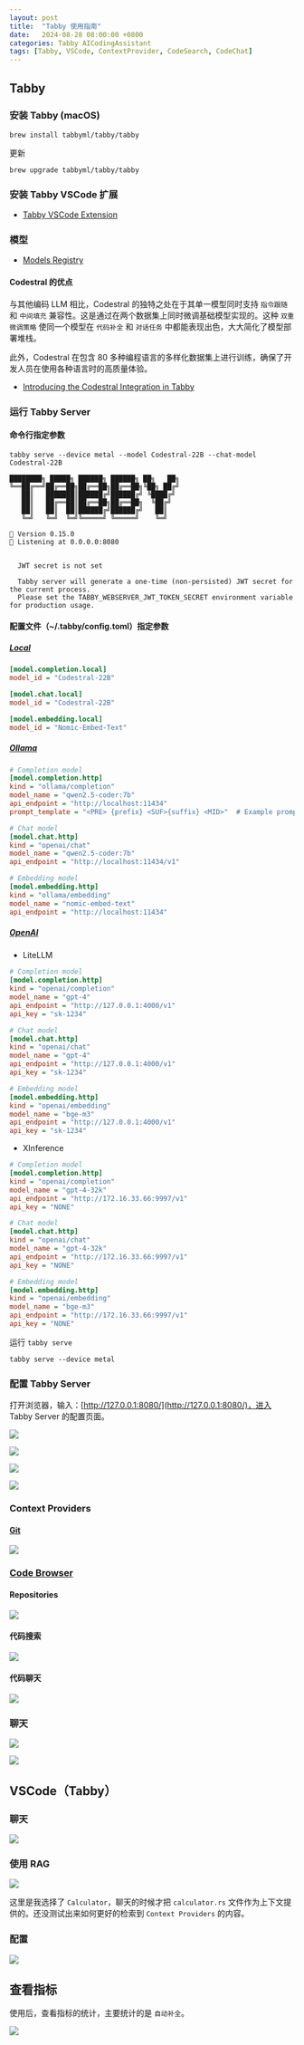 ```yaml
---
layout: post
title:  "Tabby 使用指南"
date:   2024-08-28 08:00:00 +0800
categories: Tabby AICodingAssistant
tags: [Tabby, VSCode, ContextProvider, CodeSearch, CodeChat]
---
```


## Tabby

### 安装 Tabby (macOS)

```shell
brew install tabbyml/tabby/tabby
```

更新

```shell
brew upgrade tabbyml/tabby/tabby
```

### 安装 Tabby VSCode 扩展
- [Tabby VSCode Extension](https://marketplace.visualstudio.com/items?itemName=TabbyML.vscode-tabby)

### 模型
- [Models Registry](https://tabby.tabbyml.com/docs/models/)

#### Codestral 的优点

与其他编码 LLM 相比，Codestral 的独特之处在于其单一模型同时支持 `指令跟随` 和 `中间填充` 兼容性。这是通过在两个数据集上同时微调基础模型实现的。这种 `双重微调策略` 使同一个模型在 `代码补全` 和 `对话任务` 中都能表现出色，大大简化了模型部署堆栈。

此外，Codestral 在包含 80 多种编程语言的多样化数据集上进行训练，确保了开发人员在使用各种语言时的高质量体验。

- [Introducing the Codestral Integration in Tabby](https://tabby.tabbyml.com/blog/2024/07/09/tabby-codestral/)

### 运行 Tabby Server

#### 命令行指定参数

```shell
tabby serve --device metal --model Codestral-22B --chat-model Codestral-22B
```
```
████████╗ █████╗ ██████╗ ██████╗ ██╗   ██╗
╚══██╔══╝██╔══██╗██╔══██╗██╔══██╗╚██╗ ██╔╝
   ██║   ███████║██████╔╝██████╔╝ ╚████╔╝ 
   ██║   ██╔══██║██╔══██╗██╔══██╗  ╚██╔╝  
   ██║   ██║  ██║██████╔╝██████╔╝   ██║   
   ╚═╝   ╚═╝  ╚═╝╚═════╝ ╚═════╝    ╚═╝   

📄 Version 0.15.0
🚀 Listening at 0.0.0.0:8080


  JWT secret is not set

  Tabby server will generate a one-time (non-persisted) JWT secret for the current process.
  Please set the TABBY_WEBSERVER_JWT_TOKEN_SECRET environment variable for production usage.
```

#### 配置文件（~/.tabby/config.toml）指定参数

##### [Local](https://tabby.tabbyml.com/docs/administration/model/)

```ini
[model.completion.local]
model_id = "Codestral-22B"

[model.chat.local]
model_id = "Codestral-22B"

[model.embedding.local]
model_id = "Nomic-Embed-Text"
```

##### [Ollama](https://tabby.tabbyml.com/docs/references/models-http-api/ollama/)

```ini
# Completion model
[model.completion.http]
kind = "ollama/completion"
model_name = "qwen2.5-coder:7b"
api_endpoint = "http://localhost:11434"
prompt_template = "<PRE> {prefix} <SUF>{suffix} <MID>"  # Example prompt template for the odeLlama model series.

# Chat model
[model.chat.http]
kind = "openai/chat"
model_name = "qwen2.5-coder:7b"
api_endpoint = "http://localhost:11434/v1"

# Embedding model
[model.embedding.http]
kind = "ollama/embedding"
model_name = "nomic-embed-text"
api_endpoint = "http://localhost:11434"
```

##### [OpenAI](https://tabby.tabbyml.com/docs/references/models-http-api/openai/)

- LiteLLM

```ini
# Completion model
[model.completion.http]
kind = "openai/completion"
model_name = "gpt-4"
api_endpoint = "http://127.0.0.1:4000/v1"
api_key = "sk-1234"

# Chat model
[model.chat.http]
kind = "openai/chat"
model_name = "gpt-4"
api_endpoint = "http://127.0.0.1:4000/v1"
api_key = "sk-1234"

# Embedding model
[model.embedding.http]
kind = "openai/embedding"
model_name = "bge-m3"
api_endpoint = "http://127.0.0.1:4000/v1"
api_key = "sk-1234"
```

- XInference

```ini
# Completion model
[model.completion.http]
kind = "openai/completion"
model_name = "gpt-4-32k"
api_endpoint = "http://172.16.33.66:9997/v1"
api_key = "NONE"

# Chat model
[model.chat.http]
kind = "openai/chat"
model_name = "gpt-4-32k"
api_endpoint = "http://172.16.33.66:9997/v1"
api_key = "NONE"

# Embedding model
[model.embedding.http]
kind = "openai/embedding"
model_name = "bge-m3"
api_endpoint = "http://172.16.33.66:9997/v1"
api_key = "NONE"
```

运行 `tabby serve`

```shell
tabby serve --device metal
```

### 配置 Tabby Server

打开浏览器，输入：[http://127.0.0.1:8080/](http://127.0.0.1:8080/)，进入 Tabby Server 的配置页面。

![](/images/2024/Tabby2/tabby-server-1-welcome.png)

![](/images/2024/Tabby2/tabby-server-2-create-admin-account.png)

![](/images/2024/Tabby2/tabby-server-3-congratulations.png)

![](/images/2024/Tabby2/tabby-server-4-home.png)

### Context Providers
#### [Git](http://127.0.0.1:8080/settings/providers/git)

![](/images/2024/Tabby2/Tabby-Context-Providers-Git.png)

### [Code Browser](http://127.0.0.1:8080/files)

#### Repositories

![](/images/2024/Tabby2/code-browser.png)

#### 代码搜索

![](/images/2024/Tabby2/tabby-source-code-search.png)

#### 代码聊天

![](/images/2024/Tabby2/code-browser-tabby-chat.png)

### 聊天

![](/images/2024/Tabby2/tabby-server-chat.png)

![](/images/2024/Tabby2/tabby-server-chat-rag.png)

## VSCode（Tabby）

### 聊天

![](/images/2024/Tabby2/vscode-tabby-chat.png)

### 使用 RAG

![](/images/2024/Tabby2/vscode-tabby.png)

这里是我选择了 `Calculator`，聊天的时候才把 `calculator.rs` 文件作为上下文提供的。还没测试出来如何更好的检索到 `Context Providers` 的内容。

### 配置

![](/images/2024/Tabby2/vscode-tabby-settings.png)


## 查看指标

使用后，查看指标的统计，主要统计的是 `自动补全`。

![](/images/2024/Tabby2/tabby-server-home.png)
